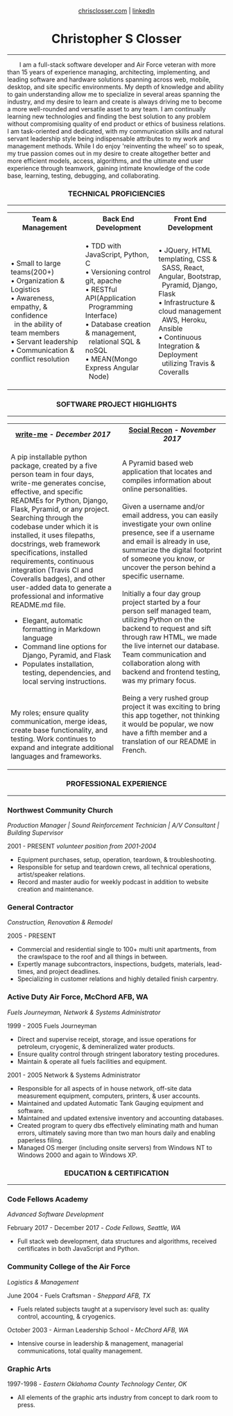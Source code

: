 <p align="center">
  <a href="https://chrisclosser.herokuapp.com">
    chrisclosser.com</a> |
  <a href="https://www.linkedin.com/in/christophersclosser">
    linkedIn</a>
</p>

<h1 align="center">Christopher S Closser</h1>
<hr>
<p>
  &emsp;&emsp;I am a full-stack software developer and Air Force veteran with more than 15 years of experience managing, architecting, implementing, and leading software and hardware solutions spanning across web, mobile, desktop, and site specific environments. My depth of knowledge and ability to gain understanding allow me to specialize in several areas spanning the industry, and my desire to learn and create is always driving me to become a more well-rounded and versatile asset to any team. I am continually learning new technologies and finding the best solution to any problem without compromising quality of end product or ethics of business relations. I am task-oriented and dedicated, with my communication skills and natural servant leadership style being indispensable attributes to my work and management methods. While I do enjoy 'reinventing the wheel' so to speak, my true passion comes out in my desire to create altogether better and more efficient  models, access, algorithms, and the ultimate end user experience through teamwork, gaining intimate knowledge of the code base, learning, testing, debugging, and collaborating.
</p>
<h3 align="center">
  TECHNICAL PROFICIENCIES
</h3>
<hr>

<table border="0">
  <tbody border="0">
    <tr border="0">
      <th align="center" width="305">Team & Management</th>
      <th align="center" width="295">Back End Development</th>
      <th align="center" width="320">Front End Development</th>
    </tr>
    <tr>
      <td align="left">
        <p align="left">
          • Small to large teams(200+)<br>
          • Organization & Logistics<br>
          • Awareness, empathy, & confidence<br>
            &ensp;in the ability of team members<br>
          • Servant leadership<br>
          • Communication & conflict resolution<br>
        </p>
      </td>
      <td align="left">
        <p>
          • TDD with JavaScript, Python, C<br>
          • Versioning control git, apache<br>
          • RESTful API(Application<br>
            &ensp;Programming Interface)<br>
          • Database creation & management,<br>
            &ensp;relational SQL & noSQL<br>
          • MEAN(Mongo Express Angular<br>
            &ensp;Node)<br>
        </p>
      </td>
      <td align="left">
        <p>
          • JQuery, HTML templating, CSS &<br>
            &ensp;SASS, React, Angular, Bootstrap,<br>
            &ensp;Pyramid,  Django, Flask<br>
          • Infrastructure & cloud management<br>
            &ensp;AWS, Heroku, Ansible<br>
          • Continuous Integration & Deployment<br>
            &ensp;utilizing Travis & Coveralls<br>
        </p>
      </td>
    </tr>
  </tbody>
</table>

<h3 align="center">
  SOFTWARE PROJECT HIGHLIGHTS
</h3>
<hr>

<table border="0">
  <tbody border="0">
    <tr border="0">
      <th align="center" width="400">
        <a href="http://write-me.readthedocs.io/en/latest/">
        write-me</a>
        - <em>December 2017<em></th>
      <th align="center" width="410"><a href="https://github.com/famavott/osint-scraper/blob/master/README.md">
      Social Recon</a>
      - <em>November 2017<em></th>
    </tr>
    <tr>
      <td align="left">
        <p>A pip installable python package, created by a five person team in four days, write-me generates concise, effective, and specific READMEs for Python, Django, Flask, Pyramid, or any project. Searching through the codebase under which it is installed, it uses filepaths, docstrings, web framework specifications, installed requirements, continuous integration (Travis CI and Coveralls badges), and other user-added data to generate a professional and informative README.md file.</p>
        <ul align="left">
          <li>Elegant, automatic formatting in Markdown language</li>
          <li>Command line options for Django, Pyramid, and  Flask</li>
          <li>Populates installation, testing, dependencies, and local serving instructions.</li>
        </ul><br>
        <p>My roles; ensure quality communication, merge ideas, create base functionality, and testing. Work continues to expand and integrate additional languages and frameworks.</p>
      </td>
      <td align="left">
        <p>A Pyramid based web application that locates and compiles information about online personalities.<br><br>
        Given a username and/or email address, you can easily investigate your own online presence, see if a username and email is already in use, summarize the digital footprint of someone you know, or uncover the person behind a specific username.<br><br>
        Initially a four day group project started by a four person self managed team, utilizing Python on the backend to request and sift through raw HTML, we made the live internet our database. Team communication and collaboration along with backend and frontend testing, was my primary focus.<br><br>
        Being a very rushed group project it was exciting to bring this app together, not thinking it would be popular, we now have a fifth member and a translation of our README in French.</p>
      </td>
    </tr>
  </tbody>
</table>

<h3 align="center">
  PROFESSIONAL EXPERIENCE
</h3>
<hr>

### Northwest Community Church
*Production Manager | Sound Reinforcement Technician | A/V Consultant | Building Supervisor*

2001 - PRESENT *volunteer position from 2001-2004*

- Equipment purchases, setup, operation, teardown, & troubleshooting.
- Responsible for setup and teardown crews, all technical operations, artist/speaker relations.
- Record and master audio for weekly podcast in addition to website creation and maintenance.

### General Contractor
*Construction, Renovation & Remodel*

2005 - PRESENT

- Commercial and residential single to 100+ multi unit apartments, from the crawlspace to the roof and all things in between.
- Expertly manage subcontractors, inspections, budgets, materials, lead-times, and project deadlines.
- Specializing in customer relations and highly detailed finish carpentry.

### Active Duty Air Force, McChord AFB, WA
*Fuels Journeyman, Network & Systems Administrator*

1999 - 2005 Fuels Journeyman

- Direct and supervise receipt, storage, and issue operations for petroleum, cryogenic, & demineralized water products.
- Ensure quality control through stringent laboratory testing procedures.
- Maintain & operate all fuels facilities and equipment.

2001 - 2005 Network & Systems Administrator

- Responsible for all aspects of in house network, off-site data measurement equipment, computers, printers, & user accounts.
- Maintained and updated Automatic Tank Gauging equipment and software.
- Maintained and updated extensive inventory and accounting databases.
- Created program to query dbs effectively eliminating math and human errors, ultimately saving more than two man hours daily and enabling paperless filing.
- Managed OS merger (including onsite servers) from Windows NT to Windows 2000 and again to Windows XP.

<h3 align="center">
  EDUCATION & CERTIFICATION
</h3>
<hr>

### Code Fellows Academy
*Advanced Software Development*

February 2017 - December 2017 - *Code Fellows, Seattle, WA*

- Full stack web development, data structures and algorithms, received certificates in both JavaScript and Python.

### Community College of the Air Force
*Logistics & Management*

June 2004 - Fuels Craftsman - *Sheppard AFB, TX*

- Fuels related subjects taught at a supervisory level such as: quality control, accounting, & cryogenics.

October 2003 - Airman Leadership School - *McChord AFB, WA*

- Intensive course in leadership & management, managerial communications, total quality management.

### Graphic Arts
1997-1998 - *Eastern Oklahoma County Technology Center, OK*

- All elements of the graphic arts industry from concept to dark room to press.
